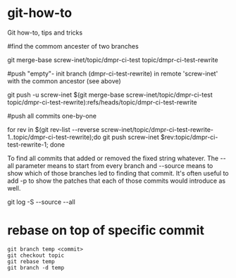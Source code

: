 # git-how-to
Git how-to, tips and tricks

#find the commom ancester of two branches

git merge-base screw-inet/topic/dmpr-ci-test  topic/dmpr-ci-test-rewrite

#push "empty"- init branch (dmpr-ci-test-rewrite) in remote 'screw-inet' with the common ancestor (see above) 

git push -u screw-inet $(git merge-base screw-inet/topic/dmpr-ci-test  topic/dmpr-ci-test-rewrite):refs/heads/topic/dmpr-ci-test-rewrite


#push all commits one-by-one 

for rev in $(git rev-list --reverse screw-inet/topic/dmpr-ci-test-rewrite-1..topic/dmpr-ci-test-rewrite);do git push screw-inet $rev:topic/dmpr-ci-test-rewrite-1; done





To find all commits that added or removed the fixed string whatever. The --all parameter means to start from every branch and --source means to show which of those branches led to finding that commit. It's often useful to add -p to show the patches that each of those commits would introduce as well.

git log -S <whatever> --source --all


# rebase on top of specific commit
```
git branch temp <commit>
git checkout topic
git rebase temp
git branch -d temp
```




